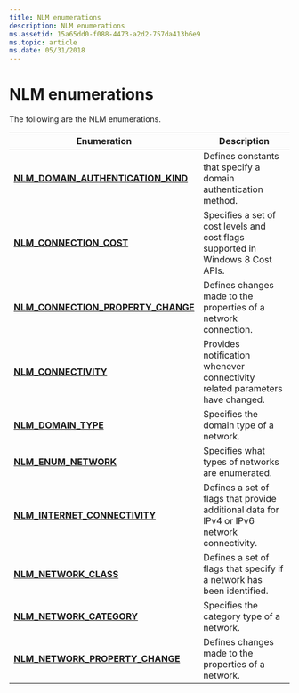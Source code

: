```yaml
---
title: NLM enumerations
description: NLM enumerations
ms.assetid: 15a65dd0-f088-4473-a2d2-757da413b6e9
ms.topic: article
ms.date: 05/31/2018
---
```


# NLM enumerations

The following are the NLM enumerations.

| Enumeration | Description |
|-|-|
| [**NLM_DOMAIN_AUTHENTICATION_KIND**](/windows/win32/api/netlistmgr/ne-netlistmgr-nlm_domain_authentication_kind) | Defines constants that specify a domain authentication method. |
| [**NLM_CONNECTION_COST**](/windows/win32/api/netlistmgr/ne-netlistmgr-nlm_connection_cost) | Specifies a set of cost levels and cost flags supported in Windows 8 Cost APIs. |
| [**NLM_CONNECTION_PROPERTY_CHANGE**](/windows/win32/api/netlistmgr/ne-netlistmgr-nlm_connection_property_change) | Defines changes made to the properties of a network connection. |
| [**NLM_CONNECTIVITY**](/windows/win32/api/netlistmgr/ne-netlistmgr-nlm_connectivity) | Provides notification whenever connectivity related parameters have changed. |
| [**NLM_DOMAIN_TYPE**](/windows/win32/api/netlistmgr/ne-netlistmgr-nlm_domain_type) | Specifies the domain type of a network. |
| [**NLM_ENUM_NETWORK**](/windows/win32/api/netlistmgr/ne-netlistmgr-nlm_enum_network) | Specifies what types of networks are enumerated. |
| [**NLM_INTERNET_CONNECTIVITY**](/windows/win32/api/netlistmgr/ne-netlistmgr-nlm_internet_connectivity) | Defines a set of flags that provide additional data for IPv4 or IPv6 network connectivity. |
| [**NLM_NETWORK_CLASS**](/windows/win32/api/netlistmgr/ne-netlistmgr-nlm_network_class) | Defines a set of flags that specify if a network has been identified. |
| [**NLM_NETWORK_CATEGORY**](/windows/win32/api/netlistmgr/ne-netlistmgr-nlm_network_category) | Specifies the category type of a network. |
| [**NLM_NETWORK_PROPERTY_CHANGE**](/windows/win32/api/netlistmgr/ne-netlistmgr-nlm_network_property_change) | Defines changes made to the properties of a network. |
